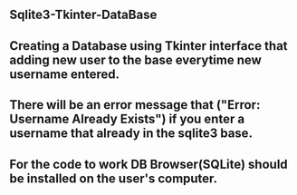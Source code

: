 ## Sqlite3-Tkinter-DataBase
## Creating a Database using Tkinter interface that adding new user to the base everytime new username entered.
## There will be an error message that ("Error: Username Already Exists") if you enter a username that already in the sqlite3 base. 
## For the code to work DB Browser(SQLite) should be installed on the user's computer.
